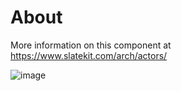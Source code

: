 # About
More information on this component at https://www.slatekit.com/arch/actors/

![image](https://www.slatekit.com/assets/app/media/arch/slatekit-actors.png)
